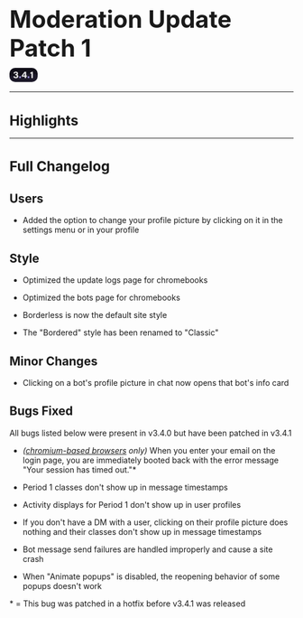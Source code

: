 <h1 style="font-size:3em;margin-bottom:0.25em">
    Moderation Update Patch 1
</h1>

<img src="/public/v3.4.1.svg" alt="v3.4.0" style="border-radius:10px;width:10%;">

<hr>

<!-- Released on Monday, November 18th, 2024

<hr> -->

<style>

    h1 {
        font-size: 1.75em;
    }

    li:has(> img), li:has(> p > img) {
      display: flex;
      margin-block: 0.5em;
    }

    li > p:has(> img) {
      width: 100%;
      margin: 0;
    }

    .show {
      display: none;
    }

    @media print {
      div:first-of-type {
        display: none;
      }

      img {
        /* width: 75%; */
      }

      .hide {
        display: none;
      }

      .show {
        display: initial;
      }
    }
</style>

# Highlights

<hr>

# Full Changelog

## Users

- Added the option to change your profile picture by clicking on it in the settings menu or in your profile

## Style

- Optimized the update logs page for chromebooks

- Optimized the bots page for chromebooks

- Borderless is now the default site style

- The "Bordered" style has been renamed to "Classic"

## Minor Changes

- Clicking on a bot's profile picture in chat now opens that bot's info card

## Bugs Fixed

All bugs listed below were present in v3.4.0 but have been patched in v3.4.1

- *([chromium-based browsers](https://en.wikipedia.org/wiki/Chromium_(web_browser)#Browsers_based_on_Chromium) only)* When you enter your email on the login page, you are immediately booted back with the error message "Your session has timed out."*

- Period 1 classes don't show up in message timestamps

- Activity displays for Period 1 don't show up in user profiles

- If you don't have a DM with a user, clicking on their profile picture does nothing and their classes don't show up in message timestamps

- Bot message send failures are handled improperly and cause a site crash

- When "Animate popups" is disabled, the reopening behavior of some popups doesn't work

\* = This bug was patched in a hotfix before v3.4.1 was released
